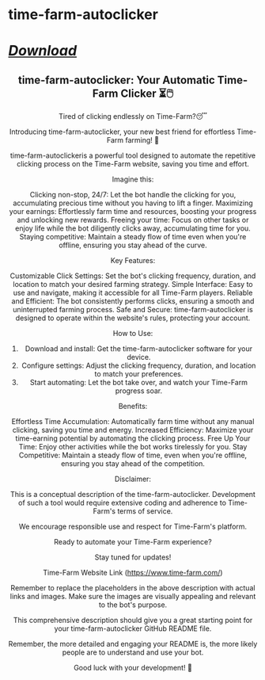 # time-farm-autoclicker

# *[Download]()*

<div align="center">

## time-farm-autoclicker: Your Automatic Time-Farm Clicker ⏳🖱️


Tired of clicking endlessly on Time-Farm?😴

Introducing time-farm-autoclicker, your new best friend for effortless Time-Farm farming! 🎉

time-farm-autoclickeris a powerful tool designed to automate the repetitive clicking process on the Time-Farm website, saving you time and effort.  

Imagine this:

Clicking non-stop, 24/7: Let the bot handle the clicking for you, accumulating precious time without you having to lift a finger.
Maximizing your earnings: Effortlessly farm time and resources, boosting your progress and unlocking new rewards.
Freeing your time: Focus on other tasks or enjoy life while the bot diligently clicks away, accumulating time for you.
Staying competitive: Maintain a steady flow of time even when you're offline, ensuring you stay ahead of the curve.

Key Features:

Customizable Click Settings: Set the bot's clicking frequency, duration, and location to match your desired farming strategy.
Simple Interface: Easy to use and navigate, making it accessible for all Time-Farm players.
Reliable and Efficient: The bot consistently performs clicks, ensuring a smooth and uninterrupted farming process.
Safe and Secure: time-farm-autoclicker is designed to operate within the website's rules, protecting your account.

How to Use:

1. Download and install: Get the time-farm-autoclicker software for your device.
2. Configure settings: Adjust the clicking frequency, duration, and location to match your preferences.
3. Start automating: Let the bot take over, and watch your Time-Farm progress soar.

Benefits:

Effortless Time Accumulation: Automatically farm time without any manual clicking, saving you time and energy.
Increased Efficiency: Maximize your time-earning potential by automating the clicking process.
Free Up Your Time: Enjoy other activities while the bot works tirelessly for you.
Stay Competitive: Maintain a steady flow of time, even when you're offline, ensuring you stay ahead of the competition.

Disclaimer:

This is a conceptual description of the time-farm-autoclicker. Development of such a tool would require extensive coding and adherence to Time-Farm's terms of service.

We encourage responsible use and respect for Time-Farm's platform.

Ready to automate your Time-Farm experience?

Stay tuned for updates!

Time-Farm Website Link (https://www.time-farm.com/)

Remember to replace the placeholders in the above description with actual links and images. Make sure the images are visually appealing and relevant to the bot's purpose.

This comprehensive description should give you a great starting point for your time-farm-autoclicker GitHub README file.

Remember, the more detailed and engaging your README is, the more likely people are to understand and use your bot.

Good luck with your development! 🚀 
